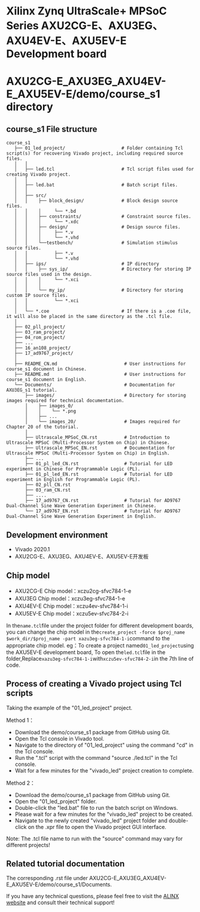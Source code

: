 # Xilinx Zynq UltraScale+ MPSoC Series AXU2CG-E、AXU3EG、AXU4EV-E、AXU5EV-E Development board
# AXU2CG-E_AXU3EG_AXU4EV-E_AXU5EV-E/demo/course_s1 directory
## course_s1 File structure
 ```
 course_s1
    ├── 01_led_project/                     # Folder containing Tcl script(s) for recovering Vivado project, including required source files.
    │   │
    │   ├── led.tcl                         # Tcl script files used for creating Vivado project.
    │   │  
    │   ├── led.bat                         # Batch script files.
    │   │  
    │   ├── src/ 
    │   │    ├── block_design/              # Block design source files.
    │   │    │     └── *.bd
    │   │    ├── constraints/               # Constraint source files. 
    │   │    │     └── *.xdc
    │   │    ├── design/                    # Design source files.
    │   │    │     ├── *.v
    │   │    │     └── *.vhd
    │   │    └──testbench/                  # Simulation stimulus source files.
    │   │          ├── *.v
    │   │          └── *.vhd
    │   ├── ips/                            # IP directory
    │   │    ├── sys_ip/                    # Directory for storing IP source files used in the design.
    │   │    │     └── *.xci
    │   │    │     
    │   │    └── my_ip/                     # Directory for storing custom IP source files.
    │   │          └── *.xci
    │   │
    │   └── *.coe                           # If there is a .coe file, it will also be placed in the same directory as the .tcl file.
    │     
    ├── 02_pll_project/  
    ├── 03_ram_project/                     
    ├── 04_rom_project/                         
    ├── ...                        
    ├── 16_an108_project/ 
    ├── 17_ad9767_project/ 
    │   
    ├── README_CN.md                         # User instructions for course_s1 document in Chinese.
    ├── README.md                            # User instructions for course_s1 document in English.
    └── Documents/                           # Documentation for AXU3EG_s1 tutorial.
        ├── images/                          # Directory for storing images required for technical documentation.
        │    ├── images_0/  
        │    │    └── *.png          
        │    ├── ...
        │    └── images_20/                  # Images required for Chapter 20 of the tutorial.   
        │
        ├── Ultrascale_MPSoC_CN.rst          # Introduction to Ultrascale MPSoC (Multi-Processor System on Chip) in Chinese.
        ├── Ultrascale_MPSoC_EN.rst          # Documentation for Ultrascale MPSoC (Multi-Processor System on Chip) in English.
        ├── ...
        ├── 01_pl_led_CN.rst                 # Tutorial for LED experiment in Chinese for Programmable Logic (PL).
        ├── 01_pl_led_EN.rst                 # Tutorial for LED experiment in English for Programmable Logic (PL).
        ├── 02_pll_CN.rst
        ├── 03_ram_CN.rst  
        ├── ....     
        ├── 17_ad9767_CN.rst                 # Tutorial for AD9767 Dual-Channel Sine Wave Generation Experiment in Chinese.
        └── 17_ad9767_EN.rst                 # Tutorial for AD9767 Dual-Channel Sine Wave Generation Experiment in English.
 ```
## Development environment
* Vivado 2020.1
* AXU2CG-E、AXU3EG、AXU4EV-E、AXU5EV-E开发板

## Chip model
* AXU2CG-E Chip model：xczu2cg-sfvc784-1-e
* AXU3EG   Chip model：xczu3eg-sfvc784-1-e
* AXU4EV-E Chip model：xczu4ev-sfvc784-1-i
* AXU5EV-E Chip model：xczu5ev-sfvc784-2-i

In the`name.tcl`file under the project folder for different development boards, you can change the chip model in the`create_project -force $proj_name $work_dir/$proj_name -part xazu3eg-sfvc784-1-i`command to the appropriate chip model.
eg：To create a project named`01_led_project`using the AXU5EV-E development board, To open the`led.tcl`file in the folder,Replace`xazu3eg-sfvc784-1-i`with`xczu5ev-sfvc784-2-i`in the 7th line of code.
## Process of creating a Vivado project using Tcl scripts
Taking the example of the "01_led_project" project.

Method 1：
* Download the demo/course_s1 package from GitHub using Git.
* Open the Tcl console in Vivado tool.
* Navigate to the directory of "01_led_project" using the command "cd" in the Tcl console.
* Run the ".tcl" script with the command "source ./led.tcl" in the Tcl console.
* Wait for a few minutes for the "vivado_led" project creation to complete.

Method 2：
* Download the demo/course_s1 package from GitHub using Git.
* Open the "01_led_project" folder.
* Double-click the "led.bat" file to run the batch script on Windows.
* Please wait for a few minutes for the "vivado_led" project to be created.
* Navigate to the newly created "vivado_led" project folder and double-click on the .xpr file to open the Vivado project GUI interface.

Note: The .tcl file name to run with the "source" command may vary for different projects!
## Related tutorial documentation
The corresponding .rst file under AXU2CG-E_AXU3EG_AXU4EV-E_AXU5EV-E/demo/course_s1/Documents.

If you have any technical questions, please feel free to visit the [ALINX website](https://www.alinx.com) and consult their technical support!